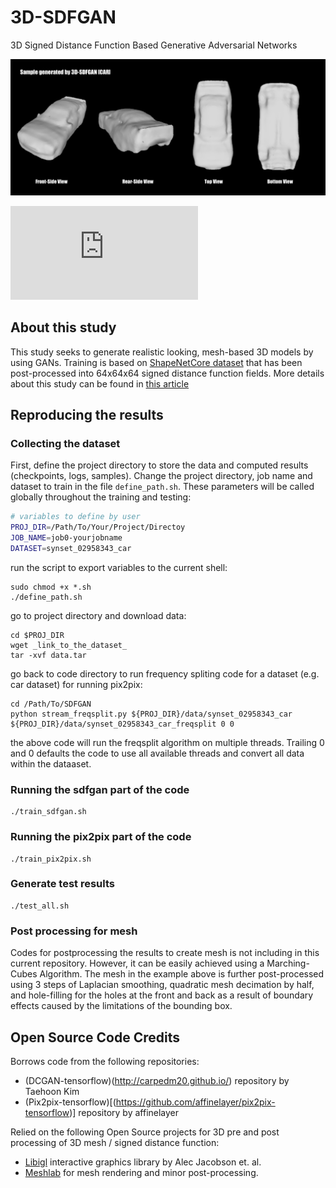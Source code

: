 # 3D-SDFGAN
3D Signed Distance Function Based Generative Adversarial Networks  

![Image of Car Sample](https://github.com/maxjiang93/SDFGAN/blob/combined/images/car_sample.png)

![3D Model of Above Car Sample](https://github.com/maxjiang93/SDFGAN/blob/combined/images/car_sample.stl)

## About this study
This study seeks to generate realistic looking, mesh-based 3D models by using GANs. Training is based on [ShapeNetCore dataset](https://www.shapenet.org/) that has been post-processed into 64x64x64 signed distance function fields. More details about this study can be found in [this article](www.somelink.com)

## Reproducing the results
### Collecting the dataset
First, define the project directory to store the data and computed results (checkpoints, logs, samples). Change the project directory, job name and dataset to train in the file `define_path.sh`. These parameters will be called globally throughout the training and testing:
```bash
# variables to define by user
PROJ_DIR=/Path/To/Your/Project/Directoy
JOB_NAME=job0-yourjobname
DATASET=synset_02958343_car
```
run the script to export variables to the current shell:
```
sudo chmod +x *.sh
./define_path.sh
```
go to project directory and download data:
```
cd $PROJ_DIR
wget _link_to_the_dataset_
tar -xvf data.tar
```
go back to code directory to run frequency spliting code for a dataset (e.g. car dataset) for running pix2pix:
```
cd /Path/To/SDFGAN
python stream_freqsplit.py ${PROJ_DIR}/data/synset_02958343_car ${PROJ_DIR}/data/synset_02958343_car_freqsplit 0 0
```
the above code will run the freqsplit algorithm on multiple threads. Trailing 0 and 0 defaults the code to use all available threads and convert all data within the dataaset.

### Running the sdfgan part of the code
```
./train_sdfgan.sh
```
### Running the pix2pix part of the code
```
./train_pix2pix.sh
```
### Generate test results
```
./test_all.sh
```
### Post processing for mesh
Codes for postprocessing the results to create mesh is not including in this current repository. However, it can be easily achieved using a Marching-Cubes Algorithm. The mesh in the example above is further post-processed using 3 steps of Laplacian smoothing, quadratic mesh decimation by half, and hole-filling for the holes at the front and back as a result of boundary effects caused by the limitations of the bounding box.

## Open Source Code Credits
Borrows code from the following repositories:
 * (DCGAN-tensorflow)(http://carpedm20.github.io/) repository by Taehoon Kim
 * (Pix2pix-tensorflow)[(https://github.com/affinelayer/pix2pix-tensorflow)] repository by affinelayer

Relied on the following Open Source projects for 3D pre and post processing of 3D mesh / signed distance function:
 * [Libigl](https://github.com/libigl/libigl) interactive graphics library by Alec Jacobson et. al.
 * [Meshlab](http://www.meshlab.net/) for mesh rendering and minor post-processing.
